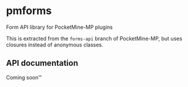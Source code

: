 # pmforms
Form API library for PocketMine-MP plugins

This is extracted from the `forms-api` branch of PocketMine-MP, but uses closures instead of anonymous classes.

## API documentation
Coming soon™️
